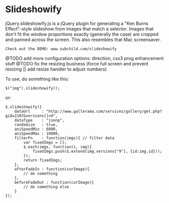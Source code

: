 # Slideshowify 

jQuery.slideshowify.js is a jQuery plugin for generating a "Ken Burns Effect"-style slideshow from 
images that match a selector.  Images that don't fit the window proportions exactly (generally
the case) are cropped and panned across the screen. This also resembles that Mac screensaver.

	Check out the DEMO: www.subchild.com/slideshowify

@TODO add more configuration options: direction, css3 prog enhancement stuff
@TODO fix the resizing business (force full screen and prevent resizing || add resize handler to adjust numbers)

To use, do something like this:

	$("img").slideshowify();

or:
	
	$.slideshowify({
		dataUrl     : "http://www.gallerama.com/services/gallery/get.php?gid=2107&versions[]=9",
		dataType    : "jsonp",
		randomize   : true,
		aniSpeedMin : 6000,
		aniSpeedMax : 10000,
		filterFn    : function(imgs){ // filter data
			var fixedImgs = [];
			$.each(imgs, function(i, img){
				fixedImgs.push($.extend(img.versions["9"], {id:img.id}));
			});
			return fixedImgs;
		},
		afterFadeIn : function(curImage){
			// do something
		},
		beforeFadeOut : function(curImage){
			// do something else
		}
	});

